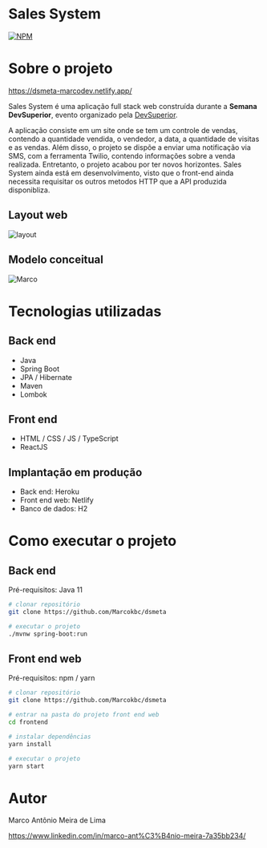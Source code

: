 # Sales System
[![NPM](https://img.shields.io/npm/l/react)](https://github.com/devsuperior/sds1-wmazoni/blob/master/LICENSE) 

# Sobre o projeto

https://dsmeta-marcodev.netlify.app/

Sales System é uma aplicação full stack web construída durante a **Semana DevSuperior**, evento organizado pela [DevSuperior](https://devsuperior.com "Site da DevSuperior").

A aplicação consiste em um site onde se tem um controle de vendas, contendo a quantidade vendida, o vendedor, a data, a quantidade de visitas e as vendas. Além disso, o projeto se dispõe a enviar uma notificação via SMS, com a ferramenta Twilio, contendo informações sobre a venda realizada. 
Entretanto, o projeto acabou por ter novos horizontes. Sales System ainda está em desenvolvimento, visto que o front-end ainda necessita requisitar os outros metodos HTTP que a API produzida disponibliza.

## Layout web
![layout](https://user-images.githubusercontent.com/88397083/190874993-2b1f59fc-e824-4afe-a67c-f14e2dba4fe1.png)


## Modelo conceitual
![Marco](https://user-images.githubusercontent.com/88397083/191740956-cbc7a8ad-9604-4bf0-b14a-3ef14df481fd.png)

# Tecnologias utilizadas
## Back end
- Java
- Spring Boot
- JPA / Hibernate
- Maven
- Lombok
## Front end
- HTML / CSS / JS / TypeScript
- ReactJS
## Implantação em produção
- Back end: Heroku
- Front end web: Netlify
- Banco de dados: H2

# Como executar o projeto

## Back end
Pré-requisitos: Java 11

```bash
# clonar repositório
git clone https://github.com/Marcokbc/dsmeta

# executar o projeto
./mvnw spring-boot:run
```

## Front end web
Pré-requisitos: npm / yarn

```bash
# clonar repositório
git clone https://github.com/Marcokbc/dsmeta

# entrar na pasta do projeto front end web
cd frontend

# instalar dependências
yarn install

# executar o projeto
yarn start
```

# Autor

Marco Antônio Meira de Lima

https://www.linkedin.com/in/marco-ant%C3%B4nio-meira-7a35bb234/
